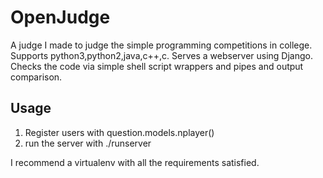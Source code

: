 OpenJudge
=========

A judge I made to judge the simple programming competitions in college.
Supports python3,python2,java,c++,c.
Serves a webserver using Django.
Checks the code via simple shell script wrappers and pipes and output comparison.


Usage
------

1. Register users with question.models.nplayer()
2. run the server with ./runserver

I recommend a virtualenv with all the requirements satisfied.

